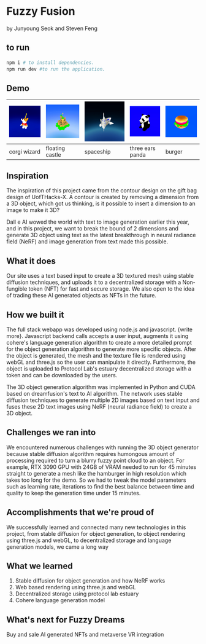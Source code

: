 # Fuzzy Fusion
by Junyoung Seok and Steven Feng

## to run
``` bash
npm i # to install dependencies.
npm run dev #to run the application.
```
## Demo
| ![corgi wizard](markdown_assets/corgi.gif)  | ![floating castle](markdown_assets/floating_castle.gif)  |  ![spaceship](markdown_assets/spaceship.gif) |  ![3 ear panda](markdown_assets/3_ear_panda.gif) |  ![burger](markdown_assets/burger.gif) |
|---|---|---|---|---|
| corgi wizard  | floating castle  | spaceship  | three ears panda  |  burger |

## Inspiration
The inspiration of this project came from the contour design on the gift bag design of UofTHacks-X. A contour is created by removing a dimension from a 3D object, which got us thinking, is it possible to insert a dimension to an image to make it 3D?

Dall e AI wowed the world with text to image generation earlier this year, and in this project, we want to break the bound of 2 dimensions and generate 3D object using text as the latest breakthrough in neural radiance field (NeRF) and image generation from text made this possible.

## What it does
Our site uses a text based input to create a 3D textured mesh using stable diffusion techniques, and uploads it to a decentralized storage with a Non-fungible token (NFT) for fast and secure storage. We also open to the idea of trading these AI generated objects as NFTs in the future.

## How we built it
The full stack webapp was developed using node.js and javascript. {write more}. Javascript backend calls accepts a user input, augments it using cohere's language generation algorithm to create a more detailed prompt for the object generation algorithm to generate more specific objects. After the object is generated, the mesh and the texture file is rendered using webGL and three.js so the user can manipulate it directly. Furthermore, the object is uploaded to Protocol Lab's estuary decentralized storage with a token and can be downloaded by the users.

The 3D object generation algorithm was implemented in Python and CUDA based on dreamfusion's text to AI algorithm. The network uses stable diffusion techniques to generate multiple 2D images based on text input and fuses these 2D text images using NeRF (neural radiance field) to create a 3D object.

## Challenges we ran into
We encountered numerous challenges with running the 3D object generator because stable diffusion algorithm requires humongous amount of processing required to turn a blurry fuzzy point cloud to an object. For example,  RTX 3090 GPU with 24GB of VRAM needed to run for 45 minutes straight to generate a  mesh like the hamburger in high resolution which takes too long for the demo. So we had to tweak the model parameters such as learning rate, iterations to find the best balance between time and quality to keep the generation time under 15 minutes.

## Accomplishments that we're proud of
We successfully learned and connected many new technologies in this project, from stable diffusion for object generation, to object rendering using three.js and webGL, to decentralized storage and language generation models, we came a long way

## What we learned
1. Stable diffusion for object generation and how NeRF works
2. Web based rendering using three.js and webGL
3. Decentralized storage using protocol lab estuary
4. Cohere language generation model

## What's next for Fuzzy Dreams
Buy and sale AI generated NFTs and metaverse VR integration 
